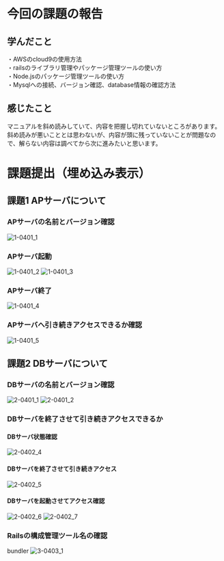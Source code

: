 #  今回の課題の報告

## 学んだこと
・AWSのcloud9の使用方法  
・railsのライブラリ管理やパッケージ管理ツールの使い方  
・Node.jsのパッケージ管理ツールの使い方  
・Mysqlへの接続、バージョン確認、database情報の確認方法  

## 感じたこと
マニュアルを斜め読みしていて、内容を把握し切れていないところがあります。  
斜め読みが悪いこととは思わないが、内容が頭に残っていないことが問題なので、解らない内容は調べてから次に進みたいと思います。

# 課題提出（埋め込み表示）
  
## 課題1 APサーバについて
### APサーバの名前とバージョン確認
![1-0401_1](https://github.com/tatsuyaaose/KENSYO_REPO/assets/25246044/53bf491f-9dfc-47d2-bc1c-06ce25615939)
### APサーバ起動
![1-0401_2](https://github.com/tatsuyaaose/KENSYO_REPO/assets/25246044/f0654c85-32de-4ea9-b6bd-c3284e85ca4e)
![1-0401_3](https://github.com/tatsuyaaose/KENSYO_REPO/assets/25246044/a74d9e61-7d07-4f41-8b76-accc6a09b809)
### APサーバ終了
![1-0401_4](https://github.com/tatsuyaaose/KENSYO_REPO/assets/25246044/bca53b11-8b4e-4146-8aef-e6a5aeaac66b)
### APサーバへ引き続きアクセスできるか確認
![1-0401_5](https://github.com/tatsuyaaose/KENSYO_REPO/assets/25246044/e6d69022-9a43-46e0-a4bb-478dd99824f4)
  
## 課題2 DBサーバについて
### DBサーバの名前とバージョン確認
![2-0401_1](https://github.com/tatsuyaaose/KENSYO_REPO/assets/25246044/076b4321-2c37-499a-840b-afd7425f2d7e)
![2-0401_2](https://github.com/tatsuyaaose/KENSYO_REPO/assets/25246044/94c5a4b6-85c3-4fd8-9ca4-319c754b9cda)
### DBサーバを終了させて引き続きアクセスできるか
#### DBサーバ状態確認
![2-0402_4](https://github.com/tatsuyaaose/KENSYO_REPO/assets/25246044/c92f65a5-a106-4e51-a986-ec8fb4db2082)
#### DBサーバを終了させて引き続きアクセス
![2-0402_5](https://github.com/tatsuyaaose/KENSYO_REPO/assets/25246044/7ee6e32f-8af2-41b7-9407-83924bd67f89)
#### DBサーバを起動させてアクセス確認
![2-0402_6](https://github.com/tatsuyaaose/KENSYO_REPO/assets/25246044/86fac261-bd30-475a-81cf-acf0ed2ad4c1)
![2-0402_7](https://github.com/tatsuyaaose/KENSYO_REPO/assets/25246044/91bd3f58-9532-4e7a-afe9-13bd8998ff59)
  
### Railsの構成管理ツール名の確認
bundler
![3-0403_1](https://github.com/tatsuyaaose/KENSYO_REPO/assets/25246044/f3eb524c-1e9d-46e5-9495-983a83533835)
